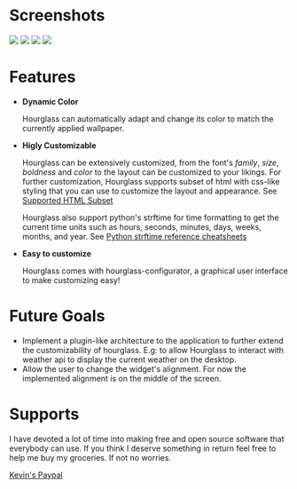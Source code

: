 ﻿# Screenshots
![](https://i.ibb.co/VDqdHvy/Screenshot-655.png)
![](https://i.ibb.co/P5XM5Qk/Screenshot-656.png)
![](https://i.ibb.co/2nXN5zp/Screenshot-657.png)
![](https://i.ibb.co/jLbs9KN/Screenshot-658.png)

# Features
- **Dynamic Color**

  Hourglass can automatically adapt and change its color to match the currently applied wallpaper.

- **Higly Customizable**

  Hourglass can be extensively customized, from the font's *family*, *size*, *boldness* and *color* to the layout can be customized to your likings.
For further customization, Hourglass supports subset of html with css-like styling that you can use to customize the layout and appearance. See [Supported HTML Subset](https://doc.qt.io/qt-5/richtext-html-subset.html)

  Hourglass also support python's strftime for time formatting to get the current time units such as hours, seconds, minutes, days, weeks, months, and year. See [Python strftime reference cheatsheets](https://strftime.org/)

- **Easy to customize**

  Hourglass comes with hourglass-configurator, a graphical user interface to make customizing easy!

# Future Goals
- Implement a plugin-like architecture to the application to further extend the customizability of hourglass. E.g: to allow Hourglass to interact with weather api to display the current weather on the desktop.
- Allow the user to change the widget's alignment. For now the implemented alignment is on the middle of the screen.

# Supports
I have devoted a lot of time into making free and open source software that everybody can use. If you think I deserve something in return feel free to help me buy my groceries. If not no worries.

[Kevin's Paypal](https://www.paypal.com/paypalme/vinrato)
